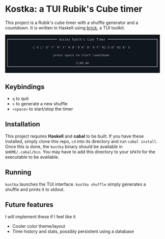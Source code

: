 # Kostka: a TUI Rubik's Cube timer

This project is a Rubik's cube timer with a shuffle generator and a countdown.
It is written in Haskell using [brick](https://github.com/jtdaugherty/brick), a
TUI toolkit.

![screenshot](doc/screenshot.png "Screenshot of the program")

## Keybindings

* `q` to quit
* `s` to generate a new shuffle
* `<space>` to start/stop the timer

## Installation

This project requires **Haskell** and **cabal** to be built. If you have these
installed, simply clone this repo, `cd` into its directory and run `cabal
install`. Once this is done, the `kostka` binary should be available in
`$HOME/.cabal/bin`. You may have to add this directory to your `$PATH` for the
executable to be available.

## Running

`kostka` launches the TUI interface.
`kostka shuffle` simply generates a shuffle and prints it to stdout.

## Future features

I will implement these if I feel like it

* Cooler color theme/layout
* Time history and stats, possibly persistent using a database
